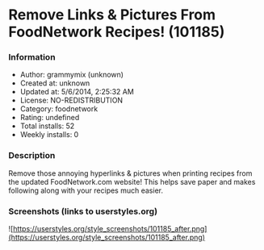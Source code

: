 # Remove Links & Pictures From FoodNetwork Recipes! (101185)

### Information
- Author: grammymix (unknown)
- Created at: unknown
- Updated at: 5/6/2014, 2:25:32 AM
- License: NO-REDISTRIBUTION
- Category: foodnetwork
- Rating: undefined
- Total installs: 52
- Weekly installs: 0


### Description
Remove those annoying hyperlinks & pictures when printing recipes from the updated FoodNetwork.com website! This helps save paper and makes following along with your recipes much easier.


### Screenshots (links to userstyles.org)
![https://userstyles.org/style_screenshots/101185_after.png](https://userstyles.org/style_screenshots/101185_after.png)


